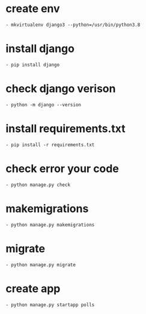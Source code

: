 # create env

    - mkvirtualenv django3 --python=/usr/bin/python3.8

# install django

    - pip install django

# check django verison

    - python -m django --version

# install requirements.txt

    - pip install -r requirements.txt

# check error your code

    - python manage.py check

# makemigrations

    - python manage.py makemigrations

# migrate

    - python manage.py migrate

# create app

    - python manage.py startapp polls
